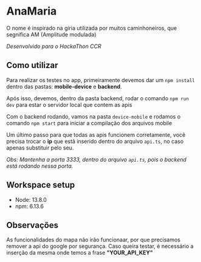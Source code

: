 # AnaMaria

O nome é inspirado na gíria utilizada por muitos caminhoneiros, que segnifica AM (Amplitude modulada)

*Desenvolvido para o HackaThon CCR*

## Como utilizar

Para realizar os testes no app, primeiramente devemos dar um `npm install` dentro das pastas: **mobile-device** e **backend**.

Após isso, devemos, dentro da pasta backend, rodar o comando `npm run dev` para estar o servidor local que contem as apis

Com o backend rodando, vamos na pasta `device-mobile` e rodamos o comando `npm start` para iniciar a compilação dos arquivos mobile

Um último passo para que todas as apis funcionem corretamente, você precisa trocar o **ip** que estã inserido dentro do arquivo `api.ts`, no caso apenas substituir pelo seu.

*Obs: Mantenha a porta 3333, dentro do arquivo `api.ts`, pois o backend está rodando nessa porta.*

## Workspace setup

- Node: 13.8.0
- npm: 6.13.6

## Observações

As funcionalidades do mapa não irão funcionaar, por que precisamos remover a api do google por segurança. Caso queira testar, é necessário a inserção da mesma onde temos a frase **"YOUR_API_KEY"**

